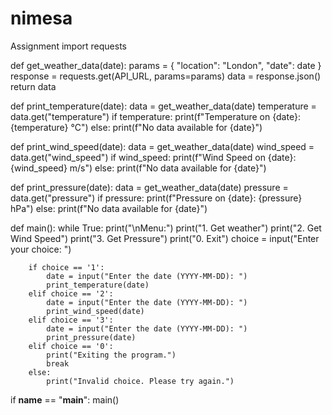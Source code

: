# nimesa
Assignment 
import requests

def get_weather_data(date):
    params = {
        "location": "London",
        "date": date
    }
    response = requests.get(API_URL, params=params)
    data = response.json()
    return data

def print_temperature(date):
    data = get_weather_data(date)
    temperature = data.get("temperature")
    if temperature:
        print(f"Temperature on {date}: {temperature} °C")
    else:
        print(f"No data available for {date}")

def print_wind_speed(date):
    data = get_weather_data(date)
    wind_speed = data.get("wind_speed")
    if wind_speed:
        print(f"Wind Speed on {date}: {wind_speed} m/s")
    else:
        print(f"No data available for {date}")

def print_pressure(date):
    data = get_weather_data(date)
    pressure = data.get("pressure")
    if pressure:
        print(f"Pressure on {date}: {pressure} hPa")
    else:
        print(f"No data available for {date}")

def main():
    while True:
        print("\nMenu:")
        print("1. Get weather")
        print("2. Get Wind Speed")
        print("3. Get Pressure")
        print("0. Exit")
        choice = input("Enter your choice: ")

        if choice == '1':
            date = input("Enter the date (YYYY-MM-DD): ")
            print_temperature(date)
        elif choice == '2':
            date = input("Enter the date (YYYY-MM-DD): ")
            print_wind_speed(date)
        elif choice == '3':
            date = input("Enter the date (YYYY-MM-DD): ")
            print_pressure(date)
        elif choice == '0':
            print("Exiting the program.")
            break
        else:
            print("Invalid choice. Please try again.")

if __name__ == "__main__":
    main()
